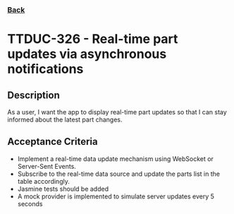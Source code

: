 ### [Back](../README.md)

TTDUC-326 - Real-time part updates via asynchronous notifications
============

## Description
As a user, I want the app to display real-time part updates so that I can stay informed about the latest part changes.

## Acceptance Criteria
- Implement a real-time data update mechanism using WebSocket or Server-Sent Events.
- Subscribe to the real-time data source and update the parts list in the table accordingly.
- Jasmine tests should be added
- A mock provider is implemented to simulate server updates every 5 seconds
